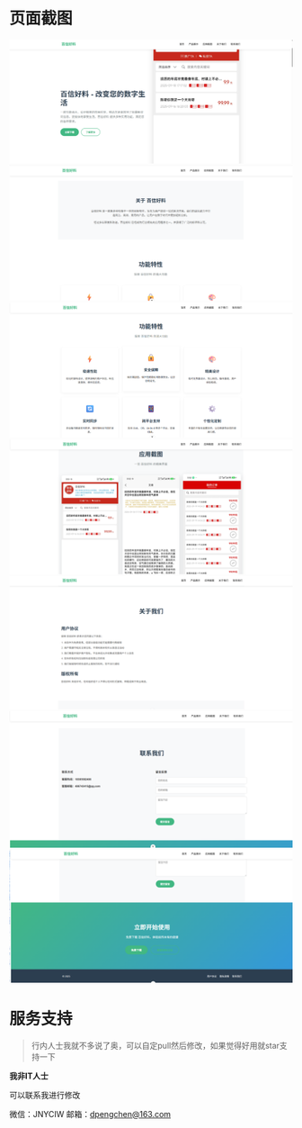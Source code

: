 # 页面截图

![alt text](.assets/image.png)
![alt text](.assets/image-1.png)
![alt text](.assets/image-2.png)
![alt text](.assets/image-3.png)
![alt text](.assets/image-4.png)
![alt text](.assets/image-5.png)
![alt text](.assets/image-6.png)

# 服务支持

> 行内人士我就不多说了奥，可以自定pull然后修改，如果觉得好用就star支持一下

**我非IT人士**

可以联系我进行修改

微信：JNYCIW 
邮箱：dpengchen@163.com
